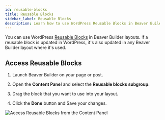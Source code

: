 ```yaml
---
id: reusable-blocks
title: Reusable Blocks
sidebar_label: Reusable Blocks
description: Learn how to use WordPress Reusable Blocks in Beaver Builder layouts.
---
```


You can use WordPress [Reusable Blocks](https://wordpress.org/support/article/reusable-blocks/) in Beaver Builder layouts. If a reusable block is updated in WordPress, it's also updated in any Beaver Builder layout where it's used.

## Access Reusable Blocks

1. Launch Beaver Builder on your page or post.

2. Open the **Content Panel** and select the **Reusable blocks subgroup**.

3. Drag the block that you want to use into your layout.

4. Click the **Done** button and Save your changes.

![Access Reusable Blocks from the Content Panel](/img/beaver-builder/modules--reusable-blocks--1.jpg)
